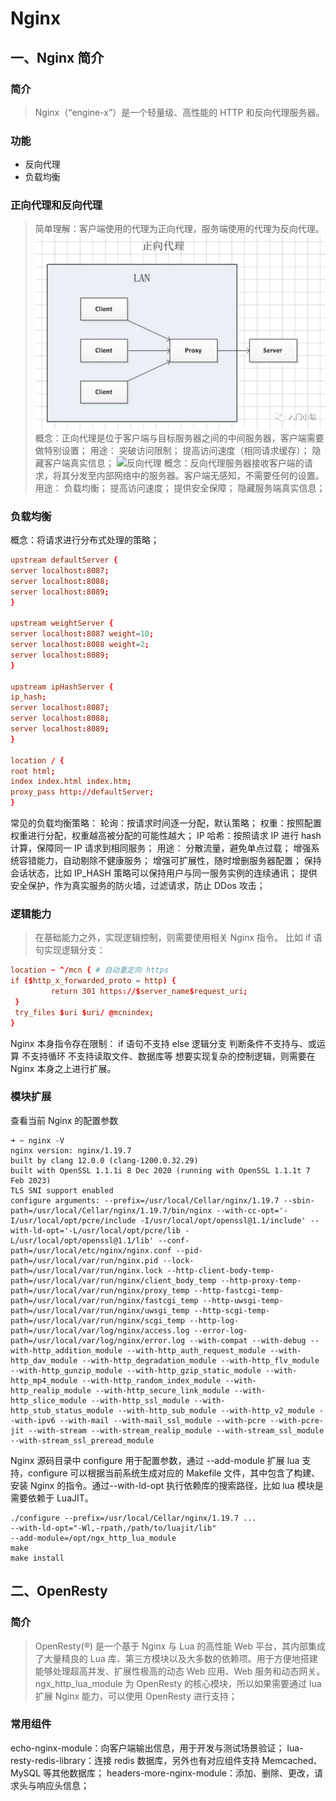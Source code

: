 # Nginx

## 一、Nginx 简介

### 简介

> Nginx（“engine-x”）是一个轻量级、高性能的 HTTP 和反向代理服务器。

### 功能

- 反向代理
- 负载均衡

### 正向代理和反向代理

> 简单理解：客户端使用的代理为正向代理，服务端使用的代理为反向代理。
> ![正向代理](./feishu/正向代理.png)
> 概念：正向代理是位于客户端与目标服务器之间的中间服务器，客户端需要做特别设置；
> 用途：
> 突破访问限制；
> 提高访问速度（相同请求缓存）；
> 隐藏客户端真实信息；
> ![反向代理](./feishu/反向代理.png.png)
> 概念：反向代理服务器接收客户端的请求，将其分发至内部网络中的服务器。客户端无感知，不需要任何的设置。
> 用途：
> 负载均衡；
> 提高访问速度；
> 提供安全保障；
> 隐藏服务端真实信息；

### 负载均衡

概念：将请求进行分布式处理的策略；

```conf
upstream defaultServer {
server localhost:8087;
server localhost:8088;
server localhost:8089;
}

upstream weightServer {
server localhost:8087 weight=10;
server localhost:8088 weight=2;
server localhost:8089;
}

upstream ipHashServer {
ip_hash;
server localhost:8087;
server localhost:8088;
server localhost:8089;
}

location / {
root html;
index index.html index.htm;
proxy_pass http://defaultServer;
}
```

常见的负载均衡策略：
轮询：按请求时间逐一分配，默认策略；
权重：按照配置权重进行分配，权重越高被分配的可能性越大；
IP 哈希：按照请求 IP 进行 hash 计算，保障同一 IP 请求到相同服务；
用途：
分散流量，避免单点过载；
增强系统容错能力，自动剔除不健康服务；
增强可扩展性，随时增删服务器配置；
保持会话状态，比如 IP_HASH 策略可以保持用户与同一服务实例的连续通讯；
提供安全保护，作为真实服务的防火墙，过滤请求，防止 DDos 攻击；

### 逻辑能力

> 在基础能力之外，实现逻辑控制，则需要使用相关 Nginx 指令。
> 比如 if 语句实现逻辑分支：

```conf
location ~ ^/mcn { # 自动重定向 https
if ($http_x_forwarded_proto = http) {
         return 301 https://$server_name$request_uri;
 }
 try_files $uri $uri/ @mcnindex;
}
```

Nginx 本身指令存在限制：
if 语句不支持 else 逻辑分支
判断条件不支持与、或运算
不支持循环
不支持读取文件、数据库等
想要实现复杂的控制逻辑，则需要在 Nginx 本身之上进行扩展。

### 模块扩展

查看当前 Nginx 的配置参数

```shell
➜ ~ nginx -V
nginx version: nginx/1.19.7
built by clang 12.0.0 (clang-1200.0.32.29)
built with OpenSSL 1.1.1i 8 Dec 2020 (running with OpenSSL 1.1.1t 7 Feb 2023)
TLS SNI support enabled
configure arguments: --prefix=/usr/local/Cellar/nginx/1.19.7 --sbin-path=/usr/local/Cellar/nginx/1.19.7/bin/nginx --with-cc-opt='-I/usr/local/opt/pcre/include -I/usr/local/opt/openssl@1.1/include' --with-ld-opt='-L/usr/local/opt/pcre/lib -L/usr/local/opt/openssl@1.1/lib' --conf-path=/usr/local/etc/nginx/nginx.conf --pid-path=/usr/local/var/run/nginx.pid --lock-path=/usr/local/var/run/nginx.lock --http-client-body-temp-path=/usr/local/var/run/nginx/client_body_temp --http-proxy-temp-path=/usr/local/var/run/nginx/proxy_temp --http-fastcgi-temp-path=/usr/local/var/run/nginx/fastcgi_temp --http-uwsgi-temp-path=/usr/local/var/run/nginx/uwsgi_temp --http-scgi-temp-path=/usr/local/var/run/nginx/scgi_temp --http-log-path=/usr/local/var/log/nginx/access.log --error-log-path=/usr/local/var/log/nginx/error.log --with-compat --with-debug --with-http_addition_module --with-http_auth_request_module --with-http_dav_module --with-http_degradation_module --with-http_flv_module --with-http_gunzip_module --with-http_gzip_static_module --with-http_mp4_module --with-http_random_index_module --with-http_realip_module --with-http_secure_link_module --with-http_slice_module --with-http_ssl_module --with-http_stub_status_module --with-http_sub_module --with-http_v2_module --with-ipv6 --with-mail --with-mail_ssl_module --with-pcre --with-pcre-jit --with-stream --with-stream_realip_module --with-stream_ssl_module --with-stream_ssl_preread_module
```

Nginx 源码目录中 configure 用于配置参数，通过 --add-module 扩展 lua 支持，configure 可以根据当前系统生成对应的 Makefile 文件，其中包含了构建、安装 Nginx 的指令。通过--with-ld-opt 执行依赖库的搜索路径，比如 lua 模块是需要依赖于 LuaJIT。

```shell
./configure --prefix=/usr/local/Cellar/nginx/1.19.7 ...
--with-ld-opt="-Wl,-rpath,/path/to/luajit/lib"
--add-module=/opt/ngx_http_lua_module
make
make install
```

## 二、OpenResty

### 简介

> OpenResty(®) 是一个基于 Nginx 与 Lua 的高性能 Web 平台，其内部集成了大量精良的 Lua 库、第三方模块以及大多数的依赖项。用于方便地搭建能够处理超高并发、扩展性极高的动态 Web 应用、Web 服务和动态网关。
> ngx_http_lua_module 为 OpenResty 的核心模块，所以如果需要通过 lua 扩展 Nginx 能力，可以使用 OpenResty 进行支持；

### 常用组件

echo-nginx-module：向客户端输出信息，用于开发与测试场景验证；
lua-resty-redis-library：连接 redis 数据库，另外也有对应组件支持 Memcached、MySQL 等其他数据库；
headers-more-nginx-module：添加、删除、更改，请求头与响应头信息；
